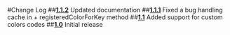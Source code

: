 #Change Log
##[__1.1.2__](https://github.com/nicolasgoutaland/NSString-Color/releases/tag/1.1.2)
Updated documentation
##[__1.1.1__](https://github.com/nicolasgoutaland/NSString-Color/releases/tag/1.1.1)
Fixed a bug handling cache in + registeredColorForKey method
##[__1.1__](https://github.com/nicolasgoutaland/NSString-Color/releases/tag/1.1)
Added support for custom colors codes
##[__1.0__](https://github.com/nicolasgoutaland/NSString-Color/releases/tag/1.0)
Initial release
